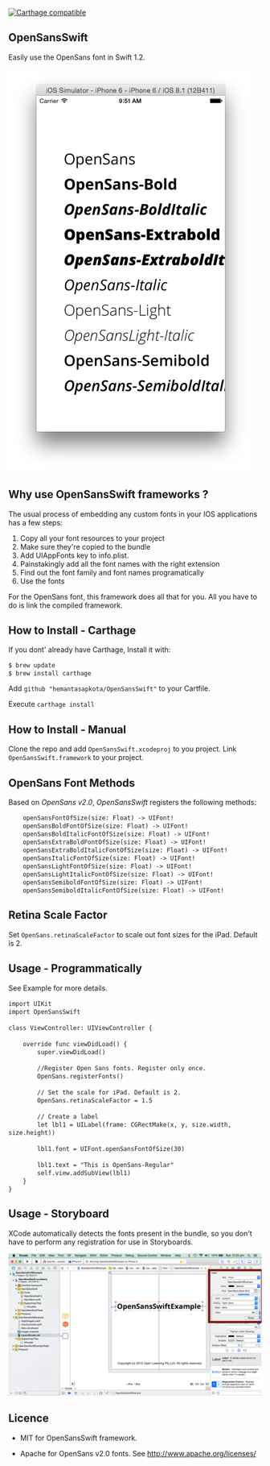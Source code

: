 [![Carthage compatible](https://img.shields.io/badge/Carthage-compatible-4BC51D.svg?style=flat)](https://github.com/Carthage/Carthage)

## OpenSansSwift ##
Easily use the OpenSans font in Swift 1.2.

![Screenshot](OpenSans-SS.png)

## Why use OpenSansSwift frameworks ? ##

The usual process of embedding any custom fonts in your IOS applications has a few steps:

1. Copy all your font resources to your project
2. Make sure they're copied to the bundle
3. Add UIAppFonts key to info.plist.
4. Painstakingly add all the font names with the right extension
5. Find out the font family and font names programatically
6. Use the fonts

For the OpenSans font, this framework does all that for you. All you have to do is link the compiled framework.

## How to Install - Carthage ##

If you dont' already have Carthage, Install it with:

```
$ brew update
$ brew install carthage
```

Add ```github "hemantasapkota/OpenSansSwift"``` to your Cartfile.

Execute ```carthage install```

## How to Install - Manual ##

Clone the repo and add ```OpenSansSwift.xcodeproj``` to you project. Link ```OpenSansSwift.framework``` to your project.

## OpenSans Font Methods ##

Based on *OpenSans v2.0*, *OpenSansSwift* registers the following methods:

```
    openSansFontOfSize(size: Float) -> UIFont!
    openSansBoldFontOfSize(size: Float) -> UIFont!
    openSansBoldItalicFontOfSize(size: Float) -> UIFont!
    openSansExtraBoldFontOfSize(size: Float) -> UIFont!
    openSansExtraBoldItalicFontOfSize(size: Float) -> UIFont!
    openSansItalicFontOfSize(size: Float) -> UIFont!
    openSansLightFontOfSize(size: Float) -> UIFont!
    openSansLightItalicFontOfSize(size: Float) -> UIFont!
    openSansSemiboldFontOfSize(size: Float) -> UIFont!
    openSansSemiboldItalicFontOfSize(size: Float) -> UIFont!
```

## Retina Scale Factor ##
Set ```OpenSans.retinaScaleFactor``` to scale out font sizes for the iPad. Default is 2.

## Usage - Programmatically ##

See Example for more details.

```
import UIKit
import OpenSansSwift

class ViewController: UIViewController {

    override func viewDidLoad() {
        super.viewDidLoad()    
        
        //Register Open Sans fonts. Register only once.
        OpenSans.registerFonts()
        
        // Set the scale for iPad. Default is 2.
        OpenSans.retinaScaleFactor = 1.5
        
        // Create a label
        let lbl1 = UILabel(frame: CGRectMake(x, y, size.width, size.height))
        
        lbl1.font = UIFont.openSansFontOfSize(30)
        
        lbl1.text = "This is OpenSans-Regular"
        self.view.addSubView(lbl1)
    }
}
```

## Usage - Storyboard ##

XCode automatically detects the fonts present in the bundle, so you don't have to perform any registration for use in Storyboards.

![Screenshot](OpenSans-StoryBoard.png)

## Licence ##

* MIT for OpenSansSwift framework.

* Apache for OpenSans v2.0 fonts. See http://www.apache.org/licenses/
